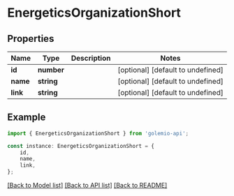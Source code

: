 # EnergeticsOrganizationShort


## Properties

Name | Type | Description | Notes
------------ | ------------- | ------------- | -------------
**id** | **number** |  | [optional] [default to undefined]
**name** | **string** |  | [optional] [default to undefined]
**link** | **string** |  | [optional] [default to undefined]

## Example

```typescript
import { EnergeticsOrganizationShort } from 'golemio-api';

const instance: EnergeticsOrganizationShort = {
    id,
    name,
    link,
};
```

[[Back to Model list]](../README.md#documentation-for-models) [[Back to API list]](../README.md#documentation-for-api-endpoints) [[Back to README]](../README.md)
